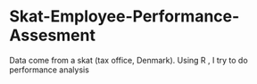 # Skat-Employee-Performance-Assesment
Data come from a skat (tax office, Denmark).  Using R , I try to do performance analysis 
